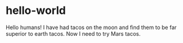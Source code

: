# hello-world

Hello humans! I have had tacos on the moon and find them to be far superior to earth tacos.
Now I need to try Mars tacos.
